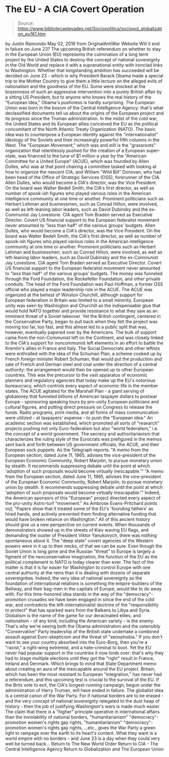 # The EU - A CIA Covert Operation

> Source: https://www.bibliotecapleyades.net/Sociopolitica/sociopol_globalization_eu161.htm

by Justin Raimondo May 02, 2016
from OriginalAntiWar Website
Will it end in failure
on June 23?
The upcoming British referendum on whether to stay in the European Union (EU) represents the culmination of a long term project by the United States to destroy the concept of national sovereignty in the Old World and replace it with a supranational entity with ironclad links to Washington.
Whether that longstanding ambition has succeeded will be decided on June 23 - which is why President Barack Obama made a special trip to the Mother Country to give them a little lecture on the alleged evils of nationalism and the goodness of the EU.
Some were shocked at the brazenness of such an aggressive intervention into a purely British affair by a sitting US President, but to anyone who knows the real history of the "European idea," Obama's pushiness is hardly surprising.
The European Union was born in the bosom of the Central Intelligence Agency:
that's what declassified documents tell us about the origins of the European project and its progress since the Truman administration.
In the midst of the cold war, the United States and its European allies conceived the EU as the political concomitant of the North Atlantic Treaty Organization (NATO).
The basic idea was to counterpose a European identity against the "internationalist" ideology of the Soviets and their increasingly powerful fifth columns in the West.
The "European Movement," which was and still is the "grassroots" organization that relentlessly pushed for the creation of a European super-state, was financed to the tune of $1 million a year by the "American Committee for a United Europe" (ACUE), which was founded by Allen Dulles, who was at that point chairing a committee tasked with looking at how to organize the nascent CIA, and William "Wild Bill" Donovan, who had been head of the Office of Strategic Services (OSS), forerunner of the CIA.
Allen Dulles, who would become a CIA's director, was the Vice President. On the board was Walter Bedell Smith, the CIA's first director, as well as number of spook-ish figures who played various roles in the American intelligence community at one time or another. Prominent politicians such as Herbert Lehman and businessmen, such as Conrad Hilton, were involved, as well as left-leaning labor leaders, such as David Dubinsky and the ex-Communist Jay Lovestone. CIA agent Tom Braden served as Executive Director. Covert US financial support to the European federalist movement never amounted to "less than half" of the various groups' budgets.
Allen Dulles, who would become a CIA's director, was the Vice President.
On the board was Walter Bedell Smith, the CIA's first director, as well as number of spook-ish figures who played various roles in the American intelligence community at one time or another.
Prominent politicians such as Herbert Lehman and businessmen, such as Conrad Hilton, were involved, as well as left-leaning labor leaders, such as David Dubinsky and the ex-Communist Jay Lovestone.
CIA agent Tom Braden served as Executive Director.
Covert US financial support to the European federalist movement never amounted to "less than half" of the various groups' budgets.
The money was funneled through the Ford Foundation, the Rockefeller Foundation, and other private conduits.
The head of the Ford Foundation was Paul Hoffman, a former OSS official who played a major leadership role in the ACUE.
The ACUE was organized at the behest of Winston Churchill, although support for European federalism in Britain was limited to a small minority. European unity was seen by Washington and Churchill as the indispensable glue that would hold NATO together and provide resistance to what they saw as an imminent threat of a Soviet takeover.
Yet the British contingent, centered in the Conservative Party, began to pull back when they felt the project was moving too far, too fast, and this almost led to a public split that was, however, eventually papered over by the Americans.
The bulk of support came from the non-Communist left on the Continent, and was closely linked to the CIA's support for noncommunist left elements in an effort to battle the Kremlin's allies in France and Italy.
The Social Democrats and other leftists were enthralled with the idea of the Schuman Plan, a scheme cooked up by French foreign minister Robert Schuman, that would put the production and sale of French and German steel and coal under the direction of a central authority:
the arrangement would then be opened up to other European countries.
This was the precursor to the vast apparatus of economic planners and regulatory agencies that today make up the EU's notorious bureaucracy, which controls every aspect of economic life in the member states.
The ACUE agitated for the Marshall Plan - a giant serving of globaloney that funneled billions of American taxpayer dollars to postwar Europe - sponsoring speaking tours by pro-unity European politicians and cultural figures, and putting direct pressure on Congress to release the funds.
Radio programs, print media, and all forms of mass communication were utilized - at taxpayers' expense - to push the "European idea."
An academic section was established, which promoted all sorts of "research" projects pushing not only Euro-federalism but also "world federalism," i.e. the concept of a world government.
The secrecy and authoritarianism that characterizes the ruling style of the Eurocrats was prefigured in the memos sent back and forth between US government officials, the ACUE, and their European sock puppets.
As the Telegraph reports:
"A memo from the European section, dated June 11, 1965, advises the vice-president of the European Economic Community, Robert Marjolin, to pursue monetary union by stealth. It recommends suppressing debate until the point at which 'adoption of such proposals would become virtually inescapable.'"
"A memo from the European section, dated June 11, 1965, advises the vice-president of the European Economic Community, Robert Marjolin, to pursue monetary union by stealth.
It recommends suppressing debate until the point at which 'adoption of such proposals would become virtually inescapable.'"
Indeed, the American sponsors of this "European" project directed every aspect of the pro-unity Astro-turf "movement."
As Ambrose Evans-Pritchard points out,
"Papers show that it treated some of the EU's 'founding fathers' as hired hands, and actively prevented them finding alternative funding that would have broken reliance on Washington."
All of this ancient history should give us a new perspective on current events.
When thousands of demonstrators showed up in the streets of Kiev waving EU flags, and demanding the ouster of President Viktor Yanukovych, there was nothing spontaneous about it.
The "deep state" covert agencies of the Western powers were in it up to their necks, of that we can be sure.
Even though the Soviet Union is long gone and the Russian "threat" to Europe is largely a figment of the neoconservative imagination, the function of the EU as the political complement to NATO is today clearer than ever.
The fact of the matter is that it is far easier for Washington to control Europe with one central authority at the reins than it is dealing with dozens of separate sovereignties. Indeed, the very idea of national sovereignty as the foundation of international relations is something the empire-builders of the Beltway, and their bag-men in the capitals of Europe, would like to do away with.
For this time-honored idea stands in the way of the "democracy"-promotion crusades we have been engaged in since the end of the cold war, and contradicts the left-internationalist doctrine of the "responsibility to protect" that has sparked wars from the Balkans to Libya and Syria.
Globalism is the name of the game for our deracinated elites, and nationalism - of any kind, including the American variety - is the enemy.
That's why we're seeing both the Obama administration and the ostensibly "Conservative" Party leadership of the British state undertake a combined assault against Euro-skepticism and the threat of "xenophobia."
If you don't want to see your country absorbed into the Euro-Borg, then you're a "racist," a right-wing extremist, and a hate-criminal to boot.
Yet the EU never had popular support in the countries it now lords over:
that's why they had to stage multiple elections until they got the "right" result in France, Ireland and Denmark.
Which brings to mind that State Department memo about creating an aura of the inescapable around the EU project.
Britain, which has been the most resistant to European "integration," has never had a referendum, and this upcoming test is crucial to the survival of the EU. If the Brits vote to exit, the CIA's longest-running campaign, begun under the administration of Harry Truman, will have ended in failure.
The globalist idea is a central canon of the War Party.
For if national borders are to be erased - and the very concept of national sovereignty relegated to the dust heap of history - then the job of justifying Washington's wars is made much easier.
The claim that there is a "higher" principle operative in international affairs than the inviolability of national borders,
"humanitarianism" "democracy"-promotion women's rights gay rights,
"humanitarianism"
"democracy"-promotion
women's rights
gay rights,
...etc., gives the War Party a green light to rampage over the earth to its heart's content.
What they want is a world empire with no borders - and June 23 is a day when they could very well be turned back...
Return to The New World Order
Return to CIA - The Central Intelligence Agency
Return to Globalization and The European Union
